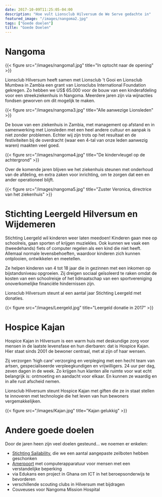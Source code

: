 ```yaml
---
date: 2017-10-09T11:25:05-04:00
description: "Hoe vult Lionsclub Hilversum de We Serve gedachte in"
featured_image: "/images/nangoma2.jpg"
tags: ["Goede doelen"]
title: "Goede Doelen"
---
```

# Nangoma
{{< figure src="/images/nangoma1.jpg" title="In optocht naar de opening" >}}

Lionsclub Hilversum heeft samen met Lionsclub 't Gooi en Lionsclub Mumbwa in Zambia een
grant van Lionsclubs International Foundation gekregen. Zo hebben we US$ 65.000 voor de bouw van
een kinderafdeling voor een streekziekenhuis in Nangoma. Meerdere
jaren zijn via wijnacties fondsen geworven om dit mogelijk te maken.

{{< figure src="/images/nangoma3.jpg" title="Alle aanwezige Lionsleden" >}}

De bouw van een ziekenhuis in Zambia, met management op afstand en in samenwerking met
Lionsleden met een heel andere cultuur en aanpak is niet zonder problemen. Echter wij
zijn trots op het resultaat en de festiviteiten bij de overdracht (waar een 4-tal van
onze leden aanwezig waren) maakten veel goed.

{{< figure src="/images/nangoma4.jpg" title="De kindervleugel op de achtergrond" >}}

Over de komende jaren blijven we het ziekenhuis steunen met onderhoud van de afdeling, 
en extra zaken voor inrichting, om te zorgen dat een en ander operationeel blijft.

{{< figure src="/images/nangoma5.jpg" title="Zuster Veronica, directrice van het ziekenhuis" >}}

# Stichting Leergeld Hilversum en Wijdemeren

Stichting Leergeld wil kinderen weer laten meedoen! Kinderen gaan mee op schoolreis, gaan
sporten of krijgen muziekles. Ook kunnen we vaak een (tweedehands) fiets of computer
regelen als een kind die niet heeft. Allemaal normale levensbehoeften, waardoor kinderen
zich kunnen ontplooien, ontwikkelen en meetellen.

Ze helpen kinderen van 4 tot 18 jaar die in gezinnen met een inkomen op bijstandsniveau
opgroeien. Zij dreigen sociaal geïsoleerd te raken omdat de kosten van een schoolreisje
of het lidmaatschap van een sportvereniging onoverkomelijke financiële hindernissen zijn.

Lionsclub Hilversum steunt al een aantal jaar Stichting Leergeld met donaties.

{{< figure src="/images/Leergeld.jpg" title="Leergeld donatie in 2017" >}}

# Hospice Kajan

Hospice Kajan in Hilversum is een warm huis met deskundige zorg voor mensen in de laatste
levensfase en hun dierbaren: dat is Hospice Kajan. Hier staat sinds 2001 de bewoner
centraal, met al zijn of haar wensen.

Zij verzorgen ‘high care’ verzorging en verpleging met een hecht team van artsen,
gespecialiseerde verpleegkundigen en vrijwilligers. 24 uur per dag, zeven dagen
in de week. Zo krijgen hun klanten alle ruimte voor wat echt belangrijk is: ontmoeting
en aandacht voor elkaar. En kunnen ze waardig en in alle rust afscheid nemen.

Lionsclub Hilversum steunt Hospice Kajan met giften die ze in staat stellen te innoveren
met technologie die het leven van hun bewoners vergemakkelijken.

{{< figure src="/images/Kajan.jpg" title="Kajan gelukkig" >}}

# Andere goede doelen

Door de jaren heen zijn veel doelen gesteund... we noemen er enkelen:

<ul>
<li><a href="https://www.sailability.nl" target="_blank">Stichting Sailability</a>, die we een aantal aangepaste zeilboten hebben geschonken</li>
<li><a href="https://www.amerpoort.nl" target="_blank">Amerpoort</a> met computerapparatuur voor mensen met een verstandelijke beperking</li>
<li>via Edukans een project in Ghana om ICT in het beroepsonderwijs te bevorderen</li>
<li>verschillende scouting clubs in Hilversum met bijdragen</li>
<li>Couveuses voor Nangoma Mission Hospital</li>
</ul>
